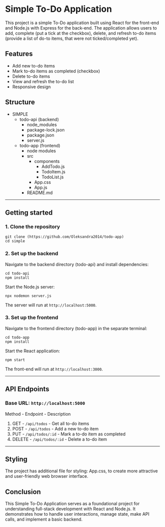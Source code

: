 # Simple To-Do Application

This project is a simple To-Do application built using React for the front-end and Node.js with Express for the back-end. The application allows users to add, complete (put a tick at the checkbox), delete, and refresh to-do items (provide a list of do-to items, that were not ticked/completed yet).

## Features
- Add new to-do items
- Mark to-do items as completed (checkbox)
- Delete to-do items
- View and refresh the to-do list 
- Responsive design

## Structure
- SIMPLE
    - todo-api (backend)
        - node_modules
        - package-lock.json
        - package.json
        - server.js
    - todo-app (frontend)
        - node modules
        - src
            - components
                - AddTodo.js
                - TodoItem.js
                - TodoList.js
            - App.css
            - App.js
        - README.md

---
## Getting started

### 1. Clone the repository
```terminal
git clone (https://github.com/Oleksandra2014/todo-app)
cd simple
```

### 2. Set up the backend
Navigate to the backend directory (todo-api) and install dependencies:
```terminal
cd todo-api
npm install
```
Start the Node.js server:
```terminal
npx nodemon server.js
```
The server will run at `http://localhost:5000`.

### 3. Set up the frontend
Navigate to the frontend directory (todo-app) in the separate terminal:
```terminal
cd todo-app
npm install
```
Start the React application:
```terminal
npm start
```
The front-end will run at `http://localhost:3000`.

---
## API Endpoints
### Base URL: `http://localhost:5000`

   Method -   Endpoint          -     Description 
1. GET    - `/api/todos`        - Get all to-do items 
2. POST   - `/api/todos`        - Add a new to-do item 
3. PUT    - `/api/todos/:id`    - Mark a to-do item as completed 
4. DELETE - `/api/todos/:id`    - Delete a to-do item 

---

## Styling  

The project has additional file for styling: App.css, to create more attractive and user-friendly web browser interface.

## Conclusion

This Simple To-Do Application serves as a foundational project for understanding full-stack development with React and Node.js. It demonstrates how to handle user interactions, manage state, make API calls, and implement a basic backend. 


